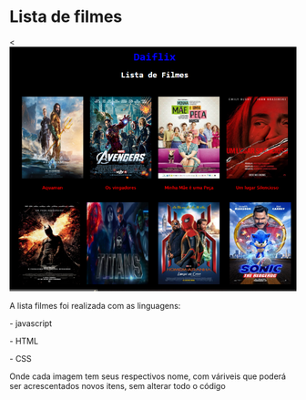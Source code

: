 <h1 text-align="center">Lista de filmes</h1>
<<img src="img/lista-filme.png">
<p>A lista filmes foi realizada com as linguagens:
<p> - javascript
<p> - HTML </p> 
<p> - CSS</p>
<p>Onde cada imagem tem seus respectivos nome, com váriveis que poderá ser acrescentados novos itens, sem alterar todo o código </p>



